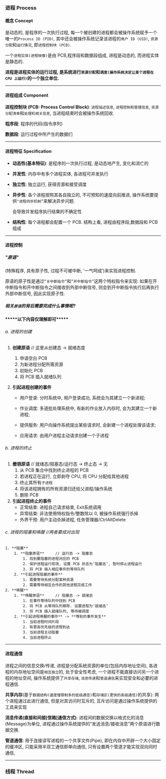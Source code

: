 ### 进程 Process

#### 概念 Concept

是动态的, 是程序的一次执行过程, 每一个被创建的进程都会被操作系统赋予一个 唯一的`Process ID (PID)`, 其中还会被操作系统记录该进程的`用户 ID (UID)`, `资源分配`和`运行情况`, 即`进程控制块 (PCB)`.

一个`进程实体(进程映像)`是由 PCB,程序段和数据段组成, 进程是动态的, 而进程实体是静态的.

__进程是进程实体的运行过程, 是系统进行`资源分配`和`调度(操作系统决定让某个进程在 CPU 上运行)`的一个独立单位.__

---------------------------------

#### 进程组成 Component

__进程控制块 (PCB: Process Control Block)__: `进程描述信息`, `进程控制和管理信息`, `资源分配清单`和`处理机相关信息`, 当进程结束时会被操作系统回收.

__程序段__: 程序的代码(指令序列)

__数据段__: 运行过程中所产生的数据们

-------------

#### 进程特征 Specification

* **动态性(基本特征)**: 是程序的一次执行过程, 是动态地产生, 变化和消亡的

* **并发性**: 内存中有多个进程实体, 各进程可并发执行

* **独立性**: 独立运行, 获得资源和接受调度

* **异步性**: 各个进程按照其各自独立的, 不可预知的速度向前推进, 操作系统要提供`"进程同步机制”`来解决异步问题.

  会导致并发程序执行结果的不确定性

* **结构性**: 每个进程都会配置一个 PCB. 结构上看, 进程由程序段,数据段和 PCB 组成

----------------

#### 进程控制

##### "原语"

(特殊程序, 具有原子性, 过程不可被中断, '一气呵成’)来实现进程控制.

原语的原子性是通过`”关中断指令”`和`”开中断指令”`这两个特权指令来实现: 如果在开中断指令和开中断指令之间接收到外部中断信号, 则会到开中断指令执行后再执行外部中断信号, 因此实现原子性.

##### 相关`原语`的背后需要完成什么事情呢?

**\*\*\*\*\*以下内容仅理解即可\*\*\*\*\***

###### a. 进程的创建

1. **创建原语**		// 这里从创建态 -> 就绪态度
   
   1. 申请空白 PCB
   2. 为新进程分配所需资源
   3. 初始化 PCB
   4. 将 PCB 插入就绪队列
2. **引起进程创建的事件**
   
   * 用户登录: 分时系统中, 用户登录成功, 系统会为其建立一个新进程;
   
   * 作业调度: 多道批处理系统中, 有新的作业放入内存时, 会为其建立一个新进程;
   
   * 提供服务: 用户向操作系统提出某些请求时, 会新建一个进程处理该请求;
   
   * 应用请求: 由用户进程主动请求创建一个子进程

###### b. 进程的终止

1. **撤销原语**		// 就绪态/阻塞态/运行态 -> 终止态 -> 无 
   1. 从 PCB 集合中找到终止进程的 PCB
   2. 若进程正在运行, 立即剥夺 CPU, 将 CPU 分配给其他进程
   3. 终止其所有`子进程`
   4. 将该进程拥有的所有资源归还给父进程/操作系统
   5. 删除 PCB
2. **引起进程终止的事件**
   * 正常结束: 进程自己请求结束, Exit系统调用
   * 异常结束: 非法使用特权指令/整数除以 0, 被操作系统强行杀掉
   * 外界干预: 用户主动杀掉进程, 任务管理器/CtrlAltDelete

###### c. 进程的阻塞和唤醒  //两者要成对出现

 	1. **阻塞**
      	1. **阻塞原语**		// 运行态 -> 阻塞态
           	1. 找到要阻塞的进程对应的 PCB
           	2. 保护进程运行现场, 设置 PCB 状态为’阻塞态’, 暂时停止进程运行
           	3. 将 PCB 插入相应事件的等待队列
      	2. **引起进程阻塞的事件**
           	1. 需要等待系统分配某种资源
           	2. 需要等待相互合作的其他进程完成工作
 	2. **唤醒**
      	1. **唤醒原语**		// 阻塞态 -> 就绪态
           	1. 在事件等待队列中找到 PCB
           	2. 将 PCB 从等待队列移除. 设置进程为'就绪态’
           	3. 将 PCB 插入就绪队列, 等待被调度
      	2. **引起进程唤醒的事件** -> **等到的事件发生**
           	1. 当前进程时间片段
           	2. 有更高优先级的进程到达
           	3. 当前进程主动阻塞
           	4. 当前进程终止

-------

#### 进程通信

进程之间的信息交换/传递, 进程是分配系统资源的单位(包括内存地址空间), 各进程的内存地址空间是`相互独立`的, 处于安全性考虑, 一个进程不能直接访问另一个进程的地址空间, 操作系统提供了`共享存储`, `消息传递`和`管道通信`来实现安全和必要的进程通信.

**共享内存**(基于`数据结构(速度慢限制多的低级通信)`和`存储区(更快的高级通信)`的共享): 两个进程通过此进行通信, 但是对其访问时互斥的, 互斥访问是通过操作系统提供的工具来实现

**消息传递(直接和间接[信箱]通信方式)**: 进程间的数据交换以格式化的消息(Message)为单位, 进程通过操作系统提供的”发送消息/接收消息”两个原语进行数据交换.

**管道通信**: 用于连接读写进程的一个共享文件(Pipe), 即在内存中开辟一个大小固定的缓冲区, 只能采用半双工通信即单向通信, 只有设置两个管道才能实现双向同时通信,

---

### 线程 Thread

#### 